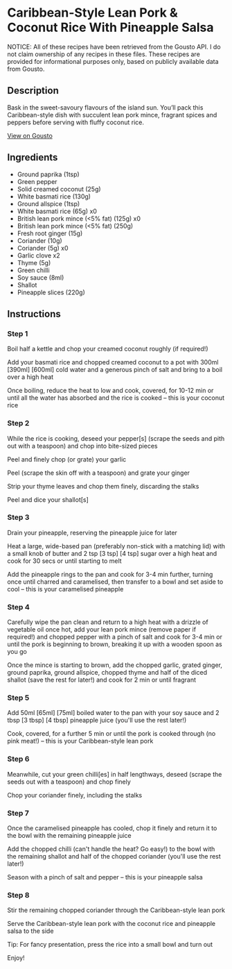# Caribbean-Style Lean Pork & Coconut Rice With Pineapple Salsa

NOTICE: All of these recipes have been retrieved from the Gousto API. I do not claim ownership of any recipes in these files. These recipes are provided for informational purposes only, based on publicly available data from Gousto.

## Description

Bask in the sweet-savoury flavours of the island sun. You’ll pack this Caribbean-style dish with succulent lean pork mince, fragrant spices and peppers before serving with fluffy coconut rice. 

[View on Gousto](https://www.gousto.co.uk/recipes/cookbook/caribbean-style-lean-pork-coconut-rice-with-pineapple-salsa)

## Ingredients

- Ground paprika (1tsp)
- Green pepper
- Solid creamed coconut (25g)
- White basmati rice (130g)
- Ground allspice (1tsp)
- White basmati rice (65g) x0
- British lean pork mince (<5% fat) (125g) x0
- British lean pork mince (<5% fat) (250g)
- Fresh root ginger (15g)
- Coriander (10g)
- Coriander (5g) x0
- Garlic clove x2
- Thyme (5g)
- Green chilli
- Soy sauce (8ml)
- Shallot
- Pineapple slices (220g)

## Instructions


### Step 1

Boil half a kettle and chop your creamed coconut roughly (if required!)

Add your basmati rice and chopped creamed coconut to a pot with 300ml<span class="text-purple"> [390ml]<span class="text-danger"> </span>[600ml] </span>cold water and a generous pinch of salt and bring to a boil over a high heat

Once boiling, reduce the heat to low and cook, covered, for 10-12 min or until all the water has absorbed and the rice is cooked – this is your coconut rice


### Step 2

While the rice is cooking, deseed your pepper[s] (scrape the seeds and pith out with a teaspoon) and chop into bite-sized pieces

Peel and finely chop (or grate) your garlic

Peel (scrape the skin off with a teaspoon) and grate your ginger

Strip your thyme leaves and chop them finely, discarding the stalks

Peel and dice your shallot[s]


### Step 3

Drain your pineapple, reserving the pineapple juice for later

Heat a large, wide-based pan (preferably non-stick with a matching lid) with a small knob of butter and 2 tsp <span class="text-purple">[3 tsp]<span class="text-danger"> </span>[4 tsp] </span>sugar over a high heat and cook for 30 secs or until starting to melt

Add the pineapple rings to the pan and cook for 3-4 min further, turning once until charred and caramelised, then transfer to a bowl and set aside to cool – this is your caramelised pineapple


### Step 4

Carefully wipe the pan clean and return to a high heat with a drizzle of vegetable oil once hot, add your lean pork mince (remove paper if required!) and chopped pepper with a pinch of salt and cook for 3-4 min or until the pork is beginning to brown, breaking it up with a wooden spoon as you go

Once the mince is starting to brown, add the chopped garlic, grated ginger, ground paprika, ground allspice, chopped thyme and half of the diced shallot (save the rest for later!) and cook for 2 min or until fragrant


### Step 5

Add 50ml<span class="text-purple"> [65ml]</span> <span class="text-danger">[75ml] </span>boiled water to the pan with your soy sauce and 2 tbsp <span class="text-purple">[3 tbsp] </span><span class="text-danger">[4 tbsp] </span>pineapple juice (you'll use the rest later!)

Cook, covered, for a further 5 min or until the pork is cooked through (no pink meat!) – this is your Caribbean-style lean pork


### Step 6

Meanwhile, cut your green chilli[es] in half lengthways, deseed (scrape the seeds out with a teaspoon) and chop finely

Chop your coriander finely, including the stalks


### Step 7

Once the caramelised pineapple has cooled, chop it finely and return it to the bowl with the remaining pineapple juice

Add the chopped chilli (can't handle the heat? Go easy!) to the bowl with the remaining shallot and half of the chopped coriander (you'll use the rest later!)

Season with a pinch of salt and pepper – this is your pineapple salsa

### Step 8

Stir the remaining chopped coriander through the Caribbean-style lean pork

Serve the Caribbean-style lean pork with the coconut rice and pineapple salsa to the side

Tip: For fancy presentation, press the rice into a small bowl and turn out

Enjoy!

